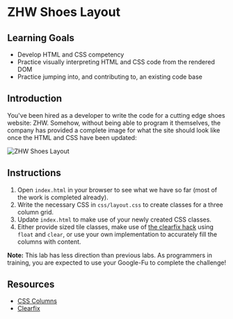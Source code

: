 # ZHW Shoes Layout

## Learning Goals

- Develop HTML and CSS competency
- Practice visually interpreting HTML and CSS code from the rendered DOM
- Practice jumping into, and contributing to, an existing code base

## Introduction

You've been hired as a developer to write the code for a cutting edge shoes
website: ZHW. Somehow, without being able to program it themselves, the company
has provided a complete image for what the site should look like once the HTML
and CSS have been updated:

![ZHW Shoes Layout](https://curriculum-content.s3.amazonaws.com/fewds-css/hs-zhw-shoes-layout-complete.jpg)

## Instructions

1. Open `index.html` in your browser to see what we have so far (most of the
   work is completed already).
2. Write the necessary CSS in `css/layout.css` to create classes for a three
   column grid.
3. Update `index.html` to make use of your newly created CSS classes.
4. Either provide sized tile classes, make use of [the clearfix hack][Clearfix]
   using `float` and `clear`, or use your own implementation to accurately fill
   the columns with content.

**Note:** This lab has less direction than previous labs. As programmers in
training, you are expected to use your Google-Fu to complete the challenge!

## Resources

- [CSS Columns](https://www.w3schools.com/css/css3_multiple_columns.asp)
- [Clearfix][Clearfix]

[Clearfix]: https://www.w3schools.com/howto/howto_css_clearfix.asp
